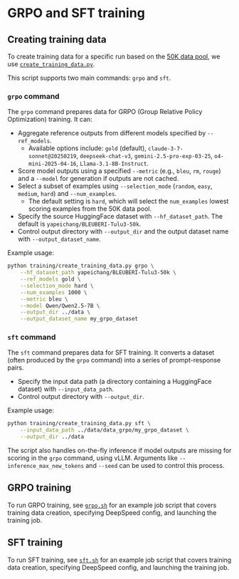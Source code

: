 # GRPO and SFT training

## Creating training data

To create training data for a specific run based on the [50K data pool](https://huggingface.co/datasets/yapeichang/BLEUBERI-Tulu3-50k), we use [`create_training_data.py`](create_training_data.py).

This script supports two main commands: `grpo` and `sft`.

### `grpo` command
The `grpo` command prepares data for GRPO (Group Relative Policy Optimization) training. It can:
- Aggregate reference outputs from different models specified by `--ref_models`.
  - Available options include: `gold` (default), `claude-3-7-sonnet@20250219`, `deepseek-chat-v3`, `gemini-2.5-pro-exp-03-25`, `o4-mini-2025-04-16`, `Llama-3.1-8B-Instruct`.
- Score model outputs using a specified `--metric` (e.g., `bleu`, `rm`, `rouge`) and a `--model` for generation if outputs are not cached.
- Select a subset of examples using `--selection_mode` (`random`, `easy`, `medium`, `hard`) and `--num_examples`.
  - The default setting is `hard`, which will select the `num_examples` lowest scoring examples from the 50K data pool.
- Specify the source HuggingFace dataset with `--hf_dataset_path`. The default is `yapeichang/BLEUBERI-Tulu3-50k`.
- Control output directory with `--output_dir` and the output dataset name with `--output_dataset_name`.

Example usage:
```bash
python training/create_training_data.py grpo \
    --hf_dataset_path yapeichang/BLEUBERI-Tulu3-50k \
    --ref_models gold \
    --selection_mode hard \
    --num_examples 1000 \
    --metric bleu \
    --model Qwen/Qwen2.5-7B \
    --output_dir ../data \
    --output_dataset_name my_grpo_dataset
```

### `sft` command
The `sft` command prepares data for SFT training. It converts a dataset (often produced by the `grpo` command) into a series of prompt-response pairs.
- Specify the input data path (a directory containing a HuggingFace dataset) with `--input_data_path`.
- Control output directory with `--output_dir`.
    
Example usage:
```bash
python training/create_training_data.py sft \
    --input_data_path ../data/data_grpo/my_grpo_dataset \
    --output_dir ../data
```

The script also handles on-the-fly inference if model outputs are missing for scoring in the `grpo` command, using vLLM. Arguments like `--inference_max_new_tokens` and `--seed` can be used to control this process.

## GRPO training

To run GRPO training, see [`grpo.sh`](grpo.sh) for an example job script that covers training data creation, specifying DeepSpeed config, and launching the training job.

## SFT training

To run SFT training, see [`sft.sh`](sft.sh) for an example job script that covers training data creation, specifying DeepSpeed config, and launching the training job.